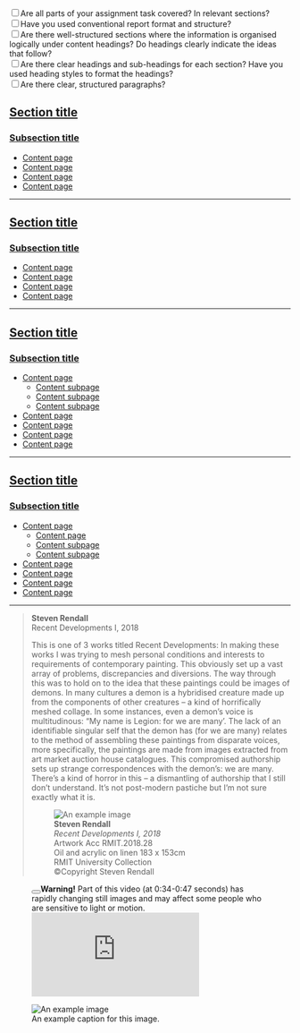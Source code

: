 <div class="checklist">
	<div><input class="form-check-input" type="checkbox" id="checkbox1"><label for="checkbox1">Are all parts of your assignment task covered? In relevant sections?</label></div>
	<div><input class="form-check-input" type="checkbox" id="checkbox2"><label for="checkbox2">Have you used conventional report format and structure?</label></div>
	<div><input class="form-check-input" type="checkbox" id="checkbox3"><label for="checkbox3">Are there well-structured sections where the information is organised logically under content headings? Do headings clearly indicate the ideas that follow?</label></div>
	<div><input class="form-check-input" type="checkbox" id="checkbox4"><label for="checkbox4">Are there clear headings and sub-headings for each section? Have you used heading styles to format the headings?</label></div>
	<div><input class="form-check-input" type="checkbox" id="checkbox5"><label for="checkbox5">Are there clear, structured paragraphs?</label></div>
</div>


<nav class="right-nav" aria-label="Section Menu">
    <h2><a href="">Section title</a></h2>
    <h3><a href="" class="selected">Subsection title</a></h3>
    <ul>
        <li><a href="">Content page</a></li>
        <li><a href="">Content page</a></li>
        <li><a href="">Content page</a></li>
        <li><a href="">Content page</a></li>
    </ul>
</nav>
<hr />
<nav class="right-nav" aria-label="Section Menu">
    <h2><a href="">Section title</a></h2>
    <h3><a href="">Subsection title</a></h3>
    <ul>
        <li><a href="" class="selected" aria-current="page">Content page</a></li>
        <li><a href="">Content page</a></li>
        <li><a href="">Content page</a></li>
        <li><a href="">Content page</a></li>
    </ul>
</nav>
<hr />
<nav class="right-nav" aria-label="Section Menu">
    <h2><a href="">Section title</a></h2>
    <h3><a href="">Subsection title</a></h3>
    <ul>
        <li>
            <a href="" class="selected">Content page</a>
            <ul>
                <li><a href="">Content subpage</a></li>
                <li><a href="">Content subpage</a></li>
                <li><a href="">Content subpage</a></li>
            </ul>
        </li>
        <li><a href="">Content page</a></li>
        <li><a href="">Content page</a></li>
        <li><a href="">Content page</a></li>
        <li><a href="">Content page</a></li>
    </ul>
</nav>
<hr />
<nav class="right-nav" aria-label="Section Menu">
    <h2><a href="">Section title</a></h2>
    <h3><a href="">Subsection title</a></h3>
    <ul>
        <li>
            <a href="">Content page</a>
            <ul>
                <li><a href="" class="selected">Content page</a></li>
                <li><a href="">Content subpage</a></li>
                <li><a href="">Content subpage</a></li>
            </ul>
        </li>
        <li><a href="">Content page</a></li>
        <li><a href="">Content page</a></li>
        <li><a href="">Content page</a></li>
        <li><a href="">Content page</a></li>
    </ul>
</nav>
<hr />


<blockquote>  
	<p><strong>Steven Rendall</strong><br />Recent Developments I, 2018</p>
    <p>This is one of 3 works titled Recent Developments: In making these works I was trying to mesh personal conditions and interests to requirements of contemporary painting. This obviously set up a vast array of problems, discrepancies and diversions. The way through this was to hold on to the idea that these paintings could be images of demons. In many cultures a demon is a hybridised creature made up from the components of other creatures – a kind of horrifically meshed collage. In some instances, even a demon’s voice is multitudinous: “My name is Legion: for we are many’. The lack of an identifiable singular self that the demon has (for we are many) relates to the method of assembling these paintings from disparate voices, more specifically, the paintings are made from images extracted from art market auction house catalogues. This compromised authorship sets up strange correspondences with the demon’s: we are many. There’s a kind of horror in this – a dismantling of authorship that I still don’t understand. It’s not post-modern pastiche but I’m not sure exactly what it is.</p>
    <figure class="caption-side">
	<div class="img-caption-wrap">
		<div class="portrait">
    			<img src="https://learninglab.rmit.edu.au/sites/default/files/1474StevenRendallImage1.jpg" alt="An example image" />
		</div>
		<figcaption><strong>Steven Rendall</strong><br />
<em>Recent Developments I, 2018</em><br />
Artwork Acc RMIT.2018.28<br />
Oil and acrylic on linen 183 x 153cm<br />
RMIT University Collection<br />
©Copyright Steven Rendall</figcaption>
	</div>
</figure>
</blockquote>

<figure class="video">
    <div class="alert alert-danger alert-dismissible"> <button type="button" class="btn-close" data-bs-dismiss="alert" aria-label="Close"></button><strong>Warning!</strong> Part of this video (at 0:34-0:47 seconds) has rapidly changing still images and may affect some people who are sensitive to light or motion.</div>
	<div class="responsive-video">
        <iframe src="https://www.youtube.com/embed/videoseries?si=oYmUEungdTmIUaTL&amp;list=PLJaq64dKJZorzAv3iyn9nvxGA569H9nDH" frameborder="0" allowfullscreen=""></iframe>
	</div>
	<div class="accordion-item transcript">
		<!-- lots of additional accordion code goes here -->	
	</div>
</figure>

<figure>
	<img src="https://learninglab.rmit.edu.au/sites/default/files/1474StevenRendallImage1.jpg" alt="An example image" />
	<figcaption>An example caption for this image.</figcaption>
</figure>
